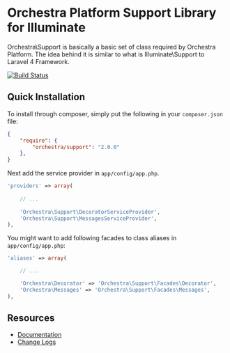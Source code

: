 Orchestra Platform Support Library for Illuminate
==============

Orchestra\Support is basically a basic set of class required by Orchestra Platform. The idea behind it is similar to what is Illuminate\Support to Laravel 4 Framework.
 
[![Build Status](https://travis-ci.org/orchestral/support.png?branch=master)](https://travis-ci.org/orchestral/support)

## Quick Installation

To install through composer, simply put the following in your `composer.json` file:

```json
{
	"require": {
		"orchestra/support": "2.0.0"
	},
}
```

Next add the service provider in `app/config/app.php`.

```php
'providers' => array(
	
	// ...
	
	'Orchestra\Support\DecoratorServiceProvider',
	'Orchestra\Support\MessagesServiceProvider',
),
```

You might want to add following facades to class aliases in `app/config/app.php`:

```php
'aliases' => array(

	// ...

	'Orchestra\Decorator' => 'Orchestra\Support\Facades\Decorator',
	'Orchestra\Messages' => 'Orchestra\Support\Facades\Messages',
),
```

## Resources

* [Documentation](http://docs.orchestraplatform.com/pages/components/support)
* [Change Logs](https://github.com/orchestral/support/wiki/Change-Logs)